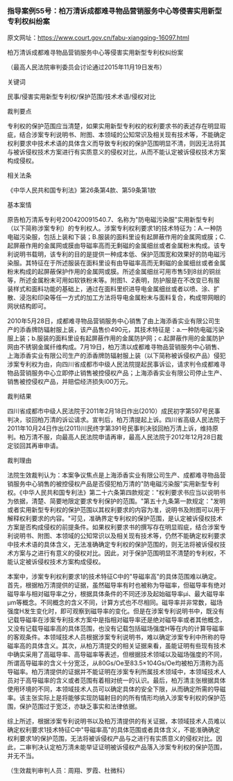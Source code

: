 ### 指导案例55号：柏万清诉成都难寻物品营销服务中心等侵害实用新型专利权纠纷案
原文网址：https://www.court.gov.cn/fabu-xiangqing-16097.html

柏万清诉成都难寻物品营销服务中心等侵害实用新型专利权纠纷案

（最高人民法院审判委员会讨论通过2015年11月19日发布）

关键词

民事/侵害实用新型专利权/保护范围/技术术语/侵权对比

裁判要点

专利权的保护范围应当清楚，如果实用新型专利权的权利要求书的表述存在明显瑕疵，结合涉案专利说明书、附图、本领域的公知常识及相关现有技术等，不能确定权利要求中技术术语的具体含义而导致专利权的保护范围明显不清，则因无法将其与被诉侵权技术方案进行有实质意义的侵权对比，从而不能认定被诉侵权技术方案构成侵权。

相关法条

《中华人民共和国专利法》第26条第4款、第59条第1款

基本案情

原告柏万清系专利号200420091540.7、名称为"防电磁污染服"实用新型专利（以下简称涉案专利）的专利权人。涉案专利权利要求1的技术特征为：A.一种防电磁污染服，包括上装和下装；B.服装的面料里设有起屏蔽作用的金属网或膜；C.起屏蔽作用的金属网或膜由导磁率高而无剩磁的金属细丝或者金属粉末构成。该专利说明书载明，该专利的目的是提供一种成本低、保护范围宽和效果好的防电磁污染服。其特征在于所述服装在面料里设有由导磁率高而无剩磁的金属细丝或者金属粉末构成的起屏蔽保护作用的金属网或膜。所述金属细丝可用市售5到8丝的铜丝等，所述金属粉末可用如软铁粉末等。附图1、2表明，防护服是在不改变已有服装样式和面料功能的基础上，通过在面料里织进导电金属细丝或者以喷、涂、扩散、浸泡和印染等任一方式的加工方法将导电金属粉末与面料复合，构成带网眼的网状结构即可。

2010年5月28日，成都难寻物品营销服务中心销售了由上海添香实业有限公司生产的添香牌防辐射服上装，该产品售价490元，其技术特征是：a.一种防电磁污染服上装；b.服装的面料里设有起屏蔽作用的金属防护网；c.起屏蔽作用的金属防护网由不锈钢金属纤维构成。7月19日，柏万清以成都难寻物品营销服务中心销售、上海添香实业有限公司生产的添香牌防辐射服上装（以下简称被诉侵权产品）侵犯涉案专利权为由，向四川省成都市中级人民法院提起民事诉讼，请求判令成都难寻物品营销服务中心立即停止销售被控侵权产品；上海添香实业有限公司停止生产、销售被控侵权产品，并赔偿经济损失l00万元。

裁判结果

四川省成都市中级人民法院于2011年2月18日作出(2010）成民初字第597号民事判决，驳回柏万清的诉讼请求。宣判后，柏万清提起上诉。四川省高级人民法院于2011年10月24日作出(2011)川民终字第391号民事判决驳回柏万清上诉，维持原判。柏万清不服，向最高人民法院申请再审，最高人民法院于2012年12月28日裁定驳回其再审申请。

裁判理由

法院生效裁判认为：本案争议焦点是上海添香实业有限公司生产、成都难寻物品营销服务中心销售的被控侵权产品是否侵犯柏万清的"防电磁污染服"实用新型专利权。《中华人民共和国专利法》第二十六条第四款规定："权利要求书应当以说明书为依据，清楚、简要地限定要求专利保护的范围。"第五十九条第一款规定："发明或者实用新型专利权的保护范围以其权利要求的内容为准，说明书及附图可以用于解释权利要求的内容。"可见，准确界定专利权的保护范围，是认定被诉侵权技术方案是否构成侵权的前提条件。如果权利要求书的撰写存在明显瑕疵，结合涉案专利说明书、附图、本领域的公知常识以及相关现有技术等，仍然不能确定权利要求中技术术语的具体含义，无法准确确定专利权的保护范围的，则无法将被诉侵权技术方案与之进行有意义的侵权对比。因此，对于保护范围明显不清楚的专利权，不能认定被诉侵权技术方案构成侵权。

本案中，涉案专利权利要求1的技术特征C中的"导磁率高"的具体范围难以确定。首先，根据柏万清提供的证据，虽然磁导率有时也被称为导磁率，但磁导率有绝对磁导率与相对磁导率之分，根据具体条件的不同还涉及起始磁导率μi、最大磁导率μm等概念。不同概念的含义不同，计算方式也不尽相同。磁导率并非常数，磁场强度H发生变化时，即可观察到磁导率的变化。但是在涉案专利说明书中，既没有记载导磁率在涉案专利技术方案中是指相对磁导率还是绝对磁导率或者其他概念，又没有记载导磁率高的具体范围，也没有记载包括磁场强度H等在内的计算导磁率的客观条件。本领域技术人员根据涉案专利说明书，难以确定涉案专利中所称的导磁率高的具体含义。其次，从柏万清提交的相关证据来看，虽能证明有些现有技术中确实采用了高磁导率、高导磁率等表述，但根据技术领域以及磁场强度的不同，所谓高导磁率的含义十分宽泛，从80Gs/Oe至83.5×104Gs/Oe均被柏万清称为高导磁率。柏万清提供的证据并不能证明在涉案专利所属技术领域中，本领域技术人员对于高导磁率的含义或者范围有着相对统一的认识。最后，柏万清主张根据具体使用环境的不同，本领域技术人员可以确定具体的安全下限，从而确定所需的导磁率。该主张实际上是将能够实现防辐射目的的所有情形均纳入涉案专利权的保护范围，保护范围过于宽泛，亦缺乏事实和法律依据。

综上所述，根据涉案专利说明书以及柏万清提供的有关证据，本领域技术人员难以确定权利要求1技术特征C中"导磁率高"的具体范围或者具体含义，不能准确确定权利要求1的保护范围，无法将被诉侵权产品与之进行有实质意义的侵权对比。因此，二审判决认定柏万清未能举证证明被诉侵权产品落入涉案专利权的保护范围，并无不当。

（生效裁判审判人员：周翔、罗霞、杜微科）
